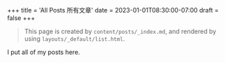 +++
title = 'All Posts 所有文章'
date = 2023-01-01T08:30:00-07:00
draft = false
+++
> This page is created by `content/posts/_index.md`, and rendered by using `layouts/_default/list.html`. 

I put all of my posts here.